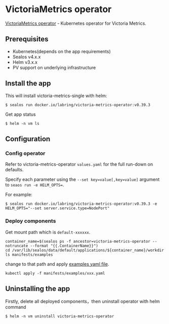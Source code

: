 # VictoriaMetrics operator

[VictoriaMetrics operator](https://github.com/VictoriaMetrics/operator) - Kubernetes operator for Victoria Metrics.

## Prerequisites

- Kubernetes(depends on the app requirements)
- Sealos v4.x.x
- Helm v3.x.x
- PV support on underlying infrastructure

## Install the app

This will install victoria-metrics-single with helm:

```shell
$ sealos run docker.io/labring/victoria-metrics-operator:v0.39.3
```

Get app status

```shell
$ helm -n vm ls
```

## Configuration

### Config operator

Refer to victoria-metrics-operator `values.yaml` for the full run-down on defaults.

Specify each parameter using the `--set key=value[,key=value]` argument to `seaos run -e HELM_OPTS=`. 

For example:

```shell
$ sealos run docker.io/labring/victoria-metrics-operator:v0.39.3 -e HELM_OPTS="--set server.service.type=NodePort"
```

### Deploy components

Get mount path which is `default-xxxxxx`.

```
container_name=$(sealos ps -f ancestor=victoria-metrics-operator --notruncate --format "{{.ContainerName}}")
cd /var/lib/sealos/data/default/applications/${container_name}/workdir
ls manifests/examples
```

change to that path and apply [examples yaml file](https://github.com/VictoriaMetrics/operator/tree/master/config/examples).

```
kubectl apply -f manifests/examples/xxx.yaml
```

## Uninstalling the app

Firstly, delete all deployed components，then uninstall operator with helm command

```shell
$ helm -n vm uninstall victoria-metrics-operator
```
